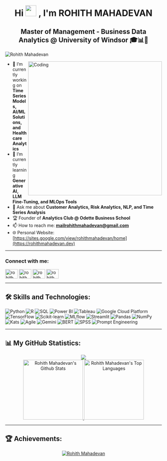 <h1 align="center">Hi <img src="https://media.giphy.com/media/hvRJCLFzcasrR4ia7z/giphy.gif" width="35"> , I'm ROHITH MAHADEVAN</h1>
<h2 align="center">Master of Management - Business Data Analytics @ University of Windsor 🎓📊🍁</h2>

<p align="left"> <img src="https://komarev.com/ghpvc/?username=rohithmahadevan&label=Profile%20views&color=0e75b6&style=flat" alt="Rohith Mahadevan" /> </p>

<img align="right" alt="Coding" width="430" src="https://i.giphy.com/media/v1.Y2lkPTc5MGI3NjExNDg3dTI1d3RqdG5oazRtNjBxYnZqbWQ3c3ZleGFlM2Y5b2VzM2pmYiZlcD12MV9pbnRlcm5hbF9naWZfYnlfaWQmY3Q9Zw/3oKIPEqDGUULpEU0aQ/giphy.gif">

- 🔭 I’m currently working on **Time Series Models, AI/ML Solutions, and Healthcare Analytics**  
- 🌱 I’m currently learning **Generative AI, LLM Fine-Tuning, and MLOps Tools**  
- 💬 Ask me about **Customer Analytics, Risk Analytics, NLP, and Time Series Analysis**  
- 🏆 Founder of **Analytics Club @ Odette Business School**  
- 📫 How to reach me: **mailrohithmahadevan@gmail.com**  
- 🌐 Personal Website: [https://sites.google.com/view/rohithmahadevan/home](https://rohithmahadevan.dev)  

---

<h3 align="left">Connect with me:</h3>
<p align="left">
<a href="https://linkedin.com/in/rohithmahadevan" target="blank"><img align="center" src="https://raw.githubusercontent.com/rahuldkjain/github-profile-readme-generator/master/src/images/icons/Social/linked-in-alt.svg" alt="rohithmahadevan" height="30" width="40" /></a>
<a href="https://medium.com/@rohithmahadevan" target="blank"><img align="center" src="https://raw.githubusercontent.com/rahuldkjain/github-profile-readme-generator/master/src/images/icons/Social/medium.svg" alt="rohithmahadevan" height="30" width="40" /></a>
<a href="https://kaggle.com/rohithmahadevan" target="blank"><img align="center" src="https://raw.githubusercontent.com/rahuldkjain/github-profile-readme-generator/master/src/images/icons/Social/kaggle.svg" alt="rohithmahadevan" height="30" width="40" /></a>
<a href="https://huggingface.co/rohithmahadevan" target="blank"><img align="center" src="https://huggingface.co/datasets/huggingface/brand-assets/resolve/main/hf-logo.png" alt="rohithmahadevan" height="30" width="40" /></a>
</p>

---

<h2 align="left">🛠️ Skills and Technologies:</h2>
<p align="left">
  <img src="https://img.shields.io/badge/-Python-3776AB?style=flat-square&logo=python&logoColor=white" alt="Python" />
  <img src="https://img.shields.io/badge/-R-276DC3?style=flat-square&logo=r&logoColor=white" alt="R" />
  <img src="https://img.shields.io/badge/-SQL-4479A1?style=flat-square&logo=postgresql&logoColor=white" alt="SQL" />
  <img src="https://img.shields.io/badge/-PowerBI-F2C811?style=flat-square&logo=powerbi&logoColor=black" alt="Power BI" />
  <img src="https://img.shields.io/badge/-Tableau-E97627?style=flat-square&logo=tableau&logoColor=white" alt="Tableau" />
  
   <!-- <img src="https://img.shields.io/badge/-Azure-0078D4?style=flat-square&logo=microsoft-azure&logoColor=white" alt="Azure" /> -->
  <img src="https://img.shields.io/badge/-Google%20Cloud-4285F4?style=flat-square&logo=google-cloud&logoColor=white" alt="Google Cloud Platform" />
  <img src="https://img.shields.io/badge/-TensorFlow-FF6F00?style=flat-square&logo=tensorflow&logoColor=white" alt="TensorFlow" />
  <img src="https://img.shields.io/badge/-ScikitLearn-F7931E?style=flat-square&logo=scikit-learn&logoColor=white" alt="Scikit-learn" />
  <img src="https://img.shields.io/badge/-MLflow-0194E2?style=flat-square&logo=mlflow&logoColor=white" alt="MLflow" />
  <img src="https://img.shields.io/badge/-Streamlit-FF4B4B?style=flat-square&logo=streamlit&logoColor=white" alt="Streamlit" />
  <img src="https://img.shields.io/badge/-Pandas-150458?style=flat-square&logo=pandas&logoColor=white" alt="Pandas" />
<img src="https://img.shields.io/badge/-NumPy-013243?style=flat-square&logo=numpy&logoColor=white" alt="NumPy" />
<img src="https://img.shields.io/badge/-Kats-013243?style=flat-square&logo=python&logoColor=white" alt="Kats" />
<img src="https://img.shields.io/badge/-Agile-0078D4?style=flat-square&logo=microsoft&logoColor=white" alt="Agile" />
<img src="https://img.shields.io/badge/-Gemini-FF4500?style=flat-square&logo=google&logoColor=white" alt="Gemini" />
<img src="https://img.shields.io/badge/-BERT-181717?style=flat-square&logo=bert&logoColor=white" alt="BERT" />
<img src="https://img.shields.io/badge/-SPSS-003DA5?style=flat-square&logo=ibm&logoColor=white" alt="SPSS" />
<img src="https://img.shields.io/badge/-Prompt%20Engineering-FFD700?style=flat-square&logo=openai&logoColor=black" alt="Prompt Engineering" />

</p>

---

<h2 align="left">📊 My GitHub Statistics:</h2>
<div align="center">
  <img src="https://github-readme-streak-stats.herokuapp.com?user=rohithmahadevan&theme=highcontrast"/>
  <br/>
  <a href="https://github.com/anuraghazra/github-readme-stats">
    <img alt="Rohith Mahadevan's Github Stats" src="https://github-readme-stats.vercel.app/api?username=rohithmahadev&show_icons=true&count_private=true&theme=vision-friendly-dark&border=true" height="192px"/>
  </a>
  <a href="https://github.com/anuraghazra/github-readme-stats">
    <img alt="Rohith Mahadevan's Top Languages" src="https://github-readme-stats.vercel.app/api/top-langs/?username=rohithmahadev&langs_count=8&layout=compact&theme=vision-friendly-dark&border=true" height="192px"/>
  </a>
</div>

---

<h2 align="left">🏆 Achievements:</h2>
<div align="center">
  <a href="https://github.com/ryo-ma/github-profile-trophy"><img alt="Rohith Mahadevan" src="https://github-profile-trophy.vercel.app/?username=rohithmahadev&theme=monokai&no-bg=true&margin-w=4&title=Commits,Repositories,Followers,PullRequest" /></a>
</div>

